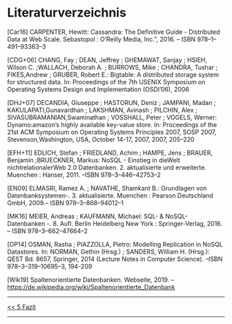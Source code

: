 # Literaturverzeichnis



[Car16] CARPENTER, Hewitt: Cassandra: The Definitive Guide - Distributed Data at
Web Scale. Sebastopol : O’Reilly Media, Inc.", 2016. – ISBN 978–1–491–93363–3

[CDG+06] CHANG, Fay ; DEAN, Jeffrey ; GHEMAWAT, Sanjay ; HSIEH, Wilson C. ;WALLACH, Deborah A. ; BURROWS, Mike ; CHANDRA, Tushar ; FIKES,Andrew ; GRUBER, Robert E.: Bigtable: A distributed storage system for structured data. In: Proceedings of the 7th USENIX Symposium on Operating Systems Design and Implementation (OSDI’06), 2006

[DHJ+07] DECANDIA, Giuseppe ; HASTORUN, Deniz ; JAMPANI, Madan ; KAKULAPATI,Gunavardhan ; LAKSHMAN, Avinash ; PILCHIN, Alex ; SIVASUBRAMANIAN,Swaminathan ; VOSSHALL, Peter ; VOGELS, Werner: Dynamo:amazon’s highly available key-value store. In: Proceedings of the 21st ACM Symposium on Operating Systems Principles 2007, SOSP 2007, Stevenson,Washington, USA, October 14-17, 2007, 2007, 205–220

[EFH+11] EDLICH, Stefan ; FRIEDLAND, Achim ; HAMPE, Jens ; BRAUER, Benjamin ;BRUECKNER, Markus: NoSQL - Einstieg in dieWelt nichtrelationalerWeb 2.0 Datenbanken. 2. aktualisierte und erweiterte. Muenchen : Hanser, 2011. –ISBN 978–3–446–42753–2

[EN09] ELMASRI, Ramez A. ; NAVATHE, Shamkant B.: Grundlagen von Datenbanksystemen-. 3. aktualisierte. Muenchen : Pearson Deutschland GmbH, 2009.– ISBN 978–3–868–94012–1

[MK16] MEIER, Andreas ; KAUFMANN, Michael: SQL- & NoSQL-Datenbanken -. 8. Aufl. Berlin Heidelberg New York : Springer-Verlag, 2016. – ISBN 978–3–662–47664–2

[OP14] OSMAN, Rasha ; PIAZZOLLA, Pietro: Modelling Replication in NoSQL Datastores. In: NORMAN, Gethin (Hrsg.) ; SANDERS, William H. (Hrsg.): QEST Bd. 8657, Springer, 2014 (Lecture Notes in Computer Science). –ISBN 978–3–319–10695–3, 194-209

[Wik19] Spaltenorientierte Datenbanken. Webseite, 2019. – https://de.wikipedia.org/wiki/Spaltenorientierte_Datenbank

---

[<< 5 Fazit](fazit_5.md)

---

